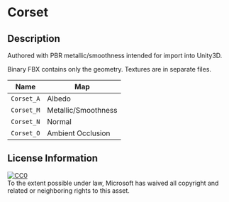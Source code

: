 # Corset

## Description

Authored with PBR metallic/smoothness intended for import into Unity3D.

Binary FBX contains only the geometry. Textures are in separate files.

|Name|Map|
|----|---|
|`Corset_A`|Albedo|
|`Corset_M`|Metallic/Smoothness|
|`Corset_N`|Normal|
|`Corset_O`|Ambient Occlusion|

## License Information

[![CC0](http://i.creativecommons.org/p/zero/1.0/88x31.png)](http://creativecommons.org/publicdomain/zero/1.0/)  
To the extent possible under law, Microsoft has waived all copyright and related or neighboring rights to this asset.
